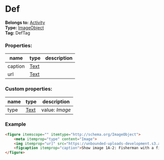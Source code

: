 # Def

**Belongs to:** [Activity](../activity.md)  
**Type:** [ImageObject](http://schema.org/ImageObject)  
**Tag:** DefTag
 
### Properties:

|name|type|description|
|----|----|-----------|
|caption|[Text](http://schema.org/Text)||
|url|[Text](http://schema.org/Text)||

### Custom properties:

|name|type|description|
|----|----|-----------|
|type|[Text](http://schema.org/Text)|value: _Image_|

### Example

```html
<figure itemscope="" itemtype="http://schema.org/ImageObject">
    <meta itemprop="type" content="Image">
    <img itemprop="ur]" src="https://unbounded-uploads-development.s3.amazonaws.com/ela-images/G2/1/1A-2.jpg">
    <figcaption itemprop="caption">Show image 1A-2: Fisherman with a fish on the line</figcaption>
</figure>
```
